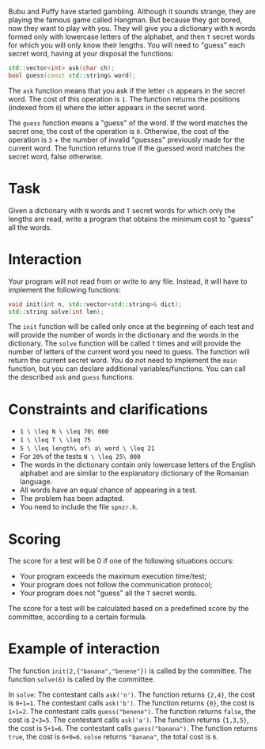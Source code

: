 
Bubu and Puffy have started gambling. Although it sounds strange, they are playing the famous game called Hangman. But because they got bored, now they want to play with you. They will give you a dictionary with `N` words formed only with lowercase letters of the alphabet, and then `T` secret words for which you will only know their lengths. You will need to "guess" each secret word, having at your disposal the functions:
```cpp
std::vector<int> ask(char ch);
bool guess(const std::string& word);
```

The `ask` function means that you ask if the letter `ch` appears in the secret word. The cost of this operation is `1`. The function returns the positions (indexed from `0`) where the letter appears in the secret word.

The `guess` function means a "guess" of the word. If the word matches the secret one, the cost of the operation is `0`. Otherwise, the cost of the operation is `3` + the number of invalid "guesses" previously made for the current word. The function returns true if the guessed word matches the secret word, false otherwise.

# Task
Given a dictionary with `N` words and `T` secret words for which only the lengths are read, write a program that obtains the minimum cost to "guess" all the words.

# Interaction
Your program will not read from or write to any file. Instead, it will have to implement the following functions:
```cpp
void init(int n, std::vector<std::string>& dict);
std::string solve(int len);
```
The `init` function will be called only once at the beginning of each test and will provide the number of words in the dictionary and the words in the dictionary.
The `solve` function will be called `T` times and will provide the number of letters of the current word you need to guess. The function will return the current secret word.
You do not need to implement the `main` function, but you can declare additional variables/functions. You can call the described `ask` and `guess` functions.

# Constraints and clarifications
* `1 \ \leq N \ \leq 70\ 000`
* `1 \ \leq T \ \leq 75`
* `5 \ \leq length\ of\ a\ word \ \leq 21`
* For `20%` of the tests `N \ \leq 25\ 000`
* The words in the dictionary contain only lowercase letters of the English alphabet and are similar to the explanatory dictionary of the Romanian language.
* All words have an equal chance of appearing in a test.
* The problem has been adapted.
* You need to include the file `spnzr.h`.

# Scoring
The score for a test will be 0 if one of the following situations occurs:
* Your program exceeds the maximum execution time/test;
* Your program does not follow the communication protocol;
* Your program does not "guess" all the `T` secret words.

The score for a test will be calculated based on a predefined score by the committee, according to a certain formula.

# Example of interaction
The function `init(2,{"banana","benene"})` is called by the committee.
The function `solve(6)` is called by the committee.

In `solve`:
The contestant calls `ask('n')`. The function returns `{2,4}`, the cost is `0+1=1`.
The contestant calls `ask('b')`. The function returns `{0}`, the cost is `1+1=2`.
The contestant calls `guess("benene")`. The function returns `false`, the cost is `2+3=5`.
The contestant calls `ask('a')`. The function returns `{1,3,5}`, the cost is `5+1=6`.
The contestant calls `guess("banana")`. The function returns `true`, the cost is `6+0=6`.
`solve` returns `"banana"`, the total cost is `6`.
